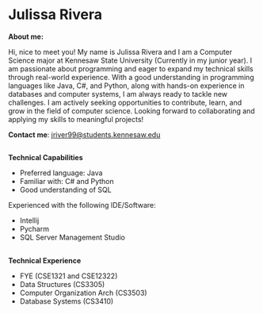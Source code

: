 # **Julissa Rivera**

**About me:**

Hi, nice to meet you! My name is Julissa Rivera and I am a Computer Science major at Kennesaw State University (Currently in my junior year). I am passionate about programming and eager to expand my technical skills through real-world experience. With a good understanding in programming languages like Java, C#, and Python, along with hands-on experience in databases and computer systems, I am always ready to tackle new challenges. I am actively seeking opportunities to contribute, learn, and grow in the field of computer science. Looking forward to collaborating and applying my skills to meaningful projects!


**Contact me**: jriver99@students.kennesaw.edu


##
**Technical Capabilities**
- Preferred language: Java
- Familiar with: C# and Python
- Good understanding of SQL
  
Experienced with the following IDE/Software:
- Intellij
- Pycharm
- SQL Server Management Studio

##
**Technical Experience**
- FYE (CSE1321 and CSE12322)
- Data Structures (CS3305)
- Computer Organization Arch (CS3503)
- Database Systems (CS3410)

